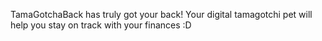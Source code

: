 TamaGotchaBack has truly got your back! Your digital tamagotchi pet will help you stay on track with your finances :D
